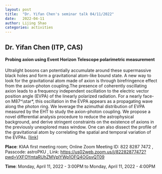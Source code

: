 ```yaml
---
layout: post
title:  "Dr. Yifan Chen's seminar talk 04/11/2022"
date:   2022-04-11
author: Lijing Shao
categories: activities
---
```


## Dr. Yifan Chen (ITP, CAS)

#### Probing axion using Event Horizon Telescope polarimetric measurement

Ultralight bosons can potentially accumulate around these supermassive black holes and form a gravitational atom-like bound state. A new way to look for the gravitational atom made of axion is through birefringence effect from the axion-photon coupling.The presence of coherently oscillating axion leads to a frequency independent oscillation to the electric vector position angle (EVPA) of the linearly polarized radiation. For a nearly face-on M87^\star*, this oscillation in the EVPA appears as a propagating wave along the photon ring. We leverage the azimuthal distribution of EVPA measured by the EHT to study the axion-photon coupling. We propose a novel differential analysis procedure to reduce the astrophysical background, and derive stringent constraints on the existence of axions in the previously unexplored mass window. One can also dissect the profile of the gravitational atom by correlating the spatial and temporal variation of the EVPAs.
[[link](http://kiaa.pku.edu.cn/info/1025/8251.htm)]

**Place**: KIAA first meeting room; Online Zoom Meeting ID: 822 8287 7472 , Passcode: astroPKU , Link: https://us02web.zoom.us/j/82282877472?pwd=VXFOYmtaRUhZMVplYWp1OFQ4OGsvQT09

**Time**: Monday, April 11, 2022 - 3:00PM to Monday, April 11, 2022 - 4:00PM